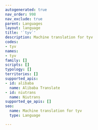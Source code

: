 ```yaml
---
autogenerated: true
nav_order: 998
nav_exclude: true
parent: Languages
layout: language
title: '`tyv`'
description: Machine translation for tyv
codes:
- tyv
names:
- tyv
family: []
scripts: []
typology: []
territories: []
supported_apis:
- id: alibaba
  name: Alibaba Translate
- id: niutrans
  name: Niutrans
supported_qe_apis: []
seo:
  name: Machine translation for tyv
  type: Language

---
```


